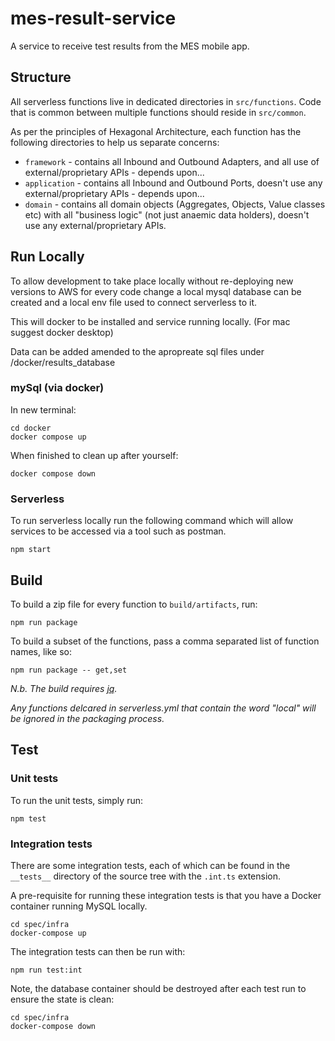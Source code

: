 # mes-result-service

A service to receive test results from the MES mobile app.

## Structure

All serverless functions live in dedicated directories in `src/functions`.
Code that is common between multiple functions should reside in `src/common`.

As per the principles of Hexagonal Architecture, each function has the following directories to help us separate concerns:

* `framework` - contains all Inbound and Outbound Adapters, and all use of external/proprietary APIs - depends upon...
* `application` - contains all Inbound and Outbound Ports, doesn't use any external/proprietary APIs - depends upon...
* `domain` - contains all domain objects (Aggregates, Objects, Value classes etc) with all "business logic" (not just anaemic data holders), doesn't use any external/proprietary APIs.

## Run Locally

To allow development to take place locally without re-deploying new versions to AWS for every code change a local mysql database can be created
and a local env file used to connect serverless to it.

This will docker to be installed and service running locally.  (For mac suggest docker desktop)

Data can be added amended to the apropreate sql files under /docker/results_database

### mySql (via docker)
In new terminal:
```shell
cd docker
docker compose up
```
When finished to clean up after yourself:
```shell
docker compose down
```

### Serverless
To run serverless locally run the following command which will allow services to be accessed via a tool such as postman.
```shell
npm start
```

## Build

To build a zip file for every function to `build/artifacts`, run:

```shell
npm run package
```

To build a subset of the functions, pass a comma separated list of function names, like so:

```shell
npm run package -- get,set
```

*N.b. The build requires [jq](https://github.com/stedolan/jq).*

*Any functions delcared in serverless.yml that contain the word "local" will be ignored in the packaging process.*

## Test

### Unit tests

To run the unit tests, simply run:

```shell
npm test
```

### Integration tests

There are some integration tests, each of which can be found in the `__tests__` directory of the source tree with the `.int.ts` extension.

A pre-requisite for running these integration tests is that you have a Docker container running MySQL locally.

```shell
cd spec/infra
docker-compose up
```

The integration tests can then be run with:

```shell
npm run test:int
```

Note, the database container should be destroyed after each test run to ensure the state is clean:

```shell
cd spec/infra
docker-compose down
```
